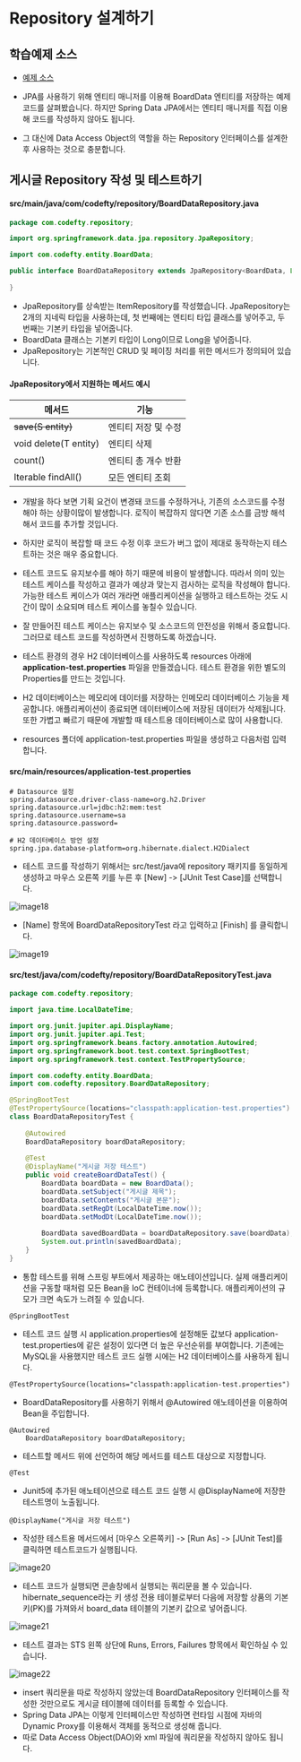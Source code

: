# Repository 설계하기

## 학습예제 소스
- [예제 소스](https://github.com/yonggyo1125/board_springboot/tree/ch3)

- JPA를 사용하기 위해 엔티티 매니저를 이용해 BoardData 엔티티를 저장하는 예제 코드를 살펴봤습니다. 하지만 Spring Data JPA에서는 엔티티 매니저를 직접 이용해 코드를 작성하지 않아도 됩니다. 
- 그 대신에 Data Access Object의 역할을 하는 Repository 인터페이스를 설계한 후 사용하는 것으로 충분합니다.

## 게시글 Repository 작성 및 테스트하기

#### src/main/java/com/codefty/repository/BoardDataRepository.java

```java
package com.codefty.repository;

import org.springframework.data.jpa.repository.JpaRepository;

import com.codefty.entity.BoardData;

public interface BoardDataRepository extends JpaRepository<BoardData, Long> {
	
}
```

- JpaRepository를 상속받는 ItemRepository를 작성했습니다. JpaRepository는 2개의 지네릭 타입을 사용하는데, 첫 번째에는 엔티티 타입 클래스를 넣어주고, 두 번째는 기본키 타입을 넣어줍니다.
- BoardData 클래스는 기본키 타입이 Long이므로 Long을 넣어줍니다.
- JpaRepository는 기본적인 CRUD 및 페이징 처리를 위한 메서드가 정의되어 있습니다.

#### JpaRepository에서 지원하는 메서드 예시

|메서드|기능|
|-----|----|
|<S extends T> save(S entity)|엔티티 저장 및 수정|
|void delete(T entity)|엔티티 삭제|
|count()|엔티티 총 개수 반환|
|Iterable<T> findAll()|모든 엔티티 조회|

- 개발을 하다 보면 기획 요건이 변경돼 코드를 수정하거나, 기존의 소스코드를 수정해야 하는 상황이많이 발생합니다. 로직이 복잡하지 않다면 기존 소스를 금방 해석해서 코드를 추가할 것입니다. 
- 하지만 로직이 복잡할 때 코드 수정 이후 코드가 버그 없이 제대로 동작하는지 테스트하는 것은 매우 중요합니다. 
- 테스트 코드도 유지보수를 해야 하기 때문에 비용이 발생합니다. 따라서 의미 있는 테스트 케이스를 작성하고 결과가 예상과 맞는지 검사하는 로직을 작성해야 합니다. 가능한 테스트 케이스가 여러 개라면 애플리케이션을 실행하고 테스트하는 것도 시간이 많이 소요되며 테스트 케이스를 놓칠수 있습니다. 
- 잘 만들어진 테스트 케이스는 유지보수 및 소스코드의 안전성을 위해서 중요합니다. 그러므로 테스트 코드를 작성하면서 진행하도록 하겠습니다.

- 테스트 환경의 경우 H2 데이터베이스를 사용하도록 resources 아래에 <b>application-test.properties</b> 파일을 만들겠습니다. 테스트 환경을 위한 별도의 Properties를 만드는 것입니다. 
- H2 데이터베이스는 메모리에 데이터를 저장하는 인메모리 데이터베이스 기능을 제공합니다. 애플리케이션이 종료되면 데이터베이스에 저장된 데이터가 삭제됩니다. 또한 가볍고 빠르기 때문에 개발할 때 테스트용 데이터베이스로 많이 사용합니다. 
- resources 폴더에 application-test.properties 파일을 생성하고 다음처럼 입력합니다.

#### src/main/resources/application-test.properties
```
# Datasource 설정
spring.datasource.driver-class-name=org.h2.Driver
spring.datasource.url=jdbc:h2:mem:test
spring.datasource.username=sa
spring.datasource.password=

# H2 데이터베이스 방언 설정
spring.jpa.database-platform=org.hibernate.dialect.H2Dialect
```

- 테스트 코드를 작성하기 위해서는 src/test/java에 repository 패키지를 동일하게 생성하고 마우스 오른쪽 키를 누른 후 [New] -> [JUnit Test Case]를 선택합니다.

![image18](https://raw.githubusercontent.com/yonggyo1125/curriculum300H/main/6.Spring%20%26%20Spring%20Boot(75%EC%8B%9C%EA%B0%84)/17~20%EC%9D%BC%EC%B0%A8(21h)%20-%20%EC%8A%A4%ED%94%84%EB%A7%81%EB%B6%80%ED%8A%B8/images/image18.png)

- [Name] 항목에 BoardDataRepositoryTest 라고 입력하고 [Finish] 를 클릭합니다.

![image19](https://raw.githubusercontent.com/yonggyo1125/curriculum300H/main/6.Spring%20%26%20Spring%20Boot(75%EC%8B%9C%EA%B0%84)/17~20%EC%9D%BC%EC%B0%A8(21h)%20-%20%EC%8A%A4%ED%94%84%EB%A7%81%EB%B6%80%ED%8A%B8/images/image19.png)

#### src/test/java/com/codefty/repository/BoardDataRepositoryTest.java

```java
package com.codefty.repository;

import java.time.LocalDateTime;

import org.junit.jupiter.api.DisplayName;
import org.junit.jupiter.api.Test;
import org.springframework.beans.factory.annotation.Autowired;
import org.springframework.boot.test.context.SpringBootTest;
import org.springframework.test.context.TestPropertySource;

import com.codefty.entity.BoardData;
import com.codefty.repository.BoardDataRepository;

@SpringBootTest
@TestPropertySource(locations="classpath:application-test.properties")
class BoardDataRepositoryTest {
	
	@Autowired
	BoardDataRepository boardDataRepository;
	
	@Test
	@DisplayName("게시글 저장 테스트")
	public void createBoardDataTest() {
		BoardData boardData = new BoardData();
		boardData.setSubject("게시글 제목");
		boardData.setContents("게시글 본문");
		boardData.setRegDt(LocalDateTime.now());
		boardData.setModDt(LocalDateTime.now());
		
		BoardData savedBoardData = boardDataRepository.save(boardData);
		System.out.println(savedBoardData);
	}
}
```

- 통합 테스트를 위해 스프링 부트에서 제공하는 애노테이션입니다. 실제 애플리케이션을 구동할 때처럼 모든 Bean을 IoC 컨테이너에 등록합니다. 애플리케이션의 규모가 크면 속도가 느려질 수 있습니다.

```
@SpringBootTest
```

- 테스트 코드 실행 시 application.properties에 설정해둔 값보다 application-test.properties에 같은 설정이 있다면 더 높은 우선순위를 부여합니다. 기존에는 MySQL을 사용했지만 테스트 코드 실행 시에는 H2 데이터베이스를 사용하게 됩니다.

```
@TestPropertySource(locations="classpath:application-test.properties")
```

- BoardDataRepository를 사용하기 위해서 @Autowired 애노테이션을 이용하여 Bean을 주입합니다.

```
@Autowired
	BoardDataRepository boardDataRepository;
```

- 테스트할 메서드 위에 선언하여 해당 메서드를 테스트 대상으로 지정합니다.

```
@Test
```

- Junit5에 추가된 애노테이션으로 테스트 코드 실행 시 @DisplayName에 저장한 테스트명이 노출됩니다.

```
@DisplayName("게시글 저장 테스트")
```


- 작성한 테스트용 메서드에서 [마우스 오른쪽키] -> [Run As] -> [JUnit Test]를 클릭하면 테스트코드가 실행됩니다.

![image20](https://raw.githubusercontent.com/yonggyo1125/curriculum300H/main/6.Spring%20%26%20Spring%20Boot(75%EC%8B%9C%EA%B0%84)/17~20%EC%9D%BC%EC%B0%A8(21h)%20-%20%EC%8A%A4%ED%94%84%EB%A7%81%EB%B6%80%ED%8A%B8/images/image20.png)

- 테스트 코드가 실행되면 콘솔창에서 실행되는 쿼리문을 볼 수 있습니다. hibernate_sequence라는 키 생성 전용 테이블로부터 다음에 저장할 상품의 기본키(PK)를 가져와서  board_data 테이블의 기본키 값으로 넣어줍니다.

![image21](https://raw.githubusercontent.com/yonggyo1125/curriculum300H/main/6.Spring%20%26%20Spring%20Boot(75%EC%8B%9C%EA%B0%84)/17~20%EC%9D%BC%EC%B0%A8(21h)%20-%20%EC%8A%A4%ED%94%84%EB%A7%81%EB%B6%80%ED%8A%B8/images/image21.png)

- 테스트 결과는 STS 왼쪽 상단에 Runs, Errors, Failures 항목에서 확인하실 수 있습니다.

![image22](https://raw.githubusercontent.com/yonggyo1125/curriculum300H/main/6.Spring%20%26%20Spring%20Boot(75%EC%8B%9C%EA%B0%84)/17~20%EC%9D%BC%EC%B0%A8(21h)%20-%20%EC%8A%A4%ED%94%84%EB%A7%81%EB%B6%80%ED%8A%B8/images/image22.png)


- insert 쿼리문을 따로 작성하지 않았는데 BoardDataRepository 인터페이스를 작성한 것만으로도 게시글 테이블에 데이터를 등록할 수 있습니다. 
- Spring Data JPA는 이렇게 인터페이스만 작성하면 런타임 시점에 자바의 Dynamic Proxy를 이용해서 객체를 동적으로 생성해 줍니다. 
- 따로 Data Access Object(DAO)와 xml 파일에 쿼리문을 작성하지 않아도 됩니다.